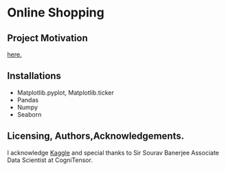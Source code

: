 # Online Shopping


## Project Motivation

[here.](https://www.kaggle.com/datasets/zeesolver/consumer-behavior-and-shopping-habits-dataset/code)


## Installations

- Matplotlib.pyplot, Matplotlib.ticker
- Pandas
- Numpy
- Seaborn



## Licensing, Authors,Acknowledgements.

I acknowledge [Kaggle](https://www.kaggle.com/) and special thanks to Sir Sourav Banerjee Associate Data Scientist at CogniTensor.